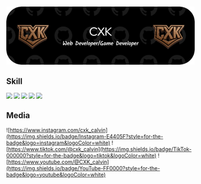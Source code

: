 ![CXK](./img/CXK.png)

## Skill

<img src="https://img.shields.io/badge/HTML5-E34F26?style=for-the-badge&logo=html5&logoColor=white" /> <img src="https://img.shields.io/badge/CSS3-1572B6?style=for-the-badge&logo=css3&logoColor=white" /> <img src="https://img.shields.io/badge/JavaScript-323330?style=for-the-badge&logo=javascript&logoColor=F7DF1E" /> <img src="https://img.shields.io/badge/PHP-777BB4?style=for-the-badge&logo=php&logoColor=white" /> <img src="https://img.shields.io/badge/Python-FFD43B?style=for-the-badge&logo=python&logoColor=blue" />

## Media
![https://www.instagram.com/cxk_calvin](https://img.shields.io/badge/Instagram-E4405F?style=for-the-badge&logo=instagram&logoColor=white)
![https://www.tiktok.com/@cxk_calvin](https://img.shields.io/badge/TikTok-000000?style=for-the-badge&logo=tiktok&logoColor=white)
![https://www.youtube.com/@CXK_calvin](https://img.shields.io/badge/YouTube-FF0000?style=for-the-badge&logo=youtube&logoColor=white)
